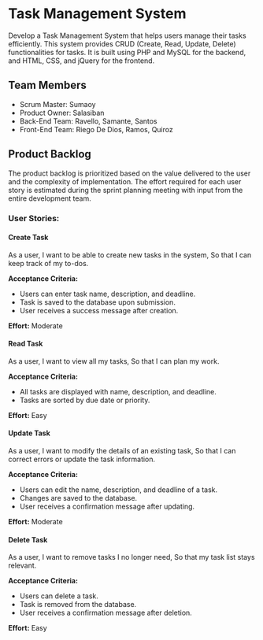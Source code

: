 # Task Management System

Develop a Task Management System that helps users manage their tasks efficiently. This system provides CRUD (Create, Read, Update, Delete) functionalities for tasks. It is built using PHP and MySQL for the backend, and HTML, CSS, and jQuery for the frontend.

## Team Members

- Scrum Master: Sumaoy
- Product Owner: Salasiban
- Back-End Team: Ravello, Samante, Santos
- Front-End Team: Riego De Dios, Ramos, Quiroz

## Product Backlog

The product backlog is prioritized based on the value delivered to the user and the complexity of implementation. The effort required for each user story is estimated during the sprint planning meeting with input from the entire development team.

### User Stories:

#### Create Task

As a user,
I want to be able to create new tasks in the system,
So that I can keep track of my to-dos.

**Acceptance Criteria:**
- Users can enter task name, description, and deadline.
- Task is saved to the database upon submission.
- User receives a success message after creation.

**Effort:** Moderate

#### Read Task

As a user,
I want to view all my tasks,
So that I can plan my work.

**Acceptance Criteria:**
- All tasks are displayed with name, description, and deadline.
- Tasks are sorted by due date or priority.

**Effort:** Easy

#### Update Task

As a user,
I want to modify the details of an existing task,
So that I can correct errors or update the task information.

**Acceptance Criteria:**
- Users can edit the name, description, and deadline of a task.
- Changes are saved to the database.
- User receives a confirmation message after updating.

**Effort:** Moderate

#### Delete Task

As a user,
I want to remove tasks I no longer need,
So that my task list stays relevant.

**Acceptance Criteria:**
- Users can delete a task.
- Task is removed from the database.
- User receives a confirmation message after deletion.

**Effort:** Easy
